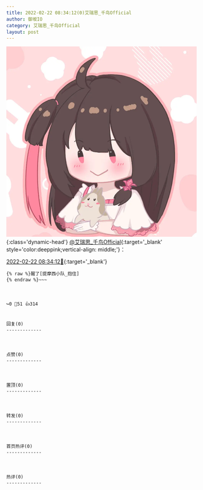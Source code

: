 ```yaml
---
title: 2022-02-22 08:34:12(0)艾瑞思_千鸟Official
author: 御坂IO
category: 艾瑞思_千鸟Official
layout: post
---
```


![img](/images/7e08840c56f251de28bdf766b647bd5fe9a5d50a.jpg){:class='dynamic-head'}
[@艾瑞思_千鸟Official](https://space.bilibili.com/1090010845/dynamic){:target='_blank' style='color:deeppink;vertical-align: middle;'}：

[2022-02-22 08:34:12🔗](https://t.bilibili.com/629864049250169106){:target='_blank'}

~~~
{% raw %}醒了[提摩西小队_抱住]
{% endraw %}~~~



↪️0 💬51 👍314


回复(0)
-------------



点赞(0)
-------------



置顶(0)
-------------



转发(0)
-------------



首页热评(0)
-------------



热评(0)
-------------



